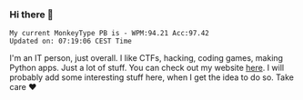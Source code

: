 ### Hi there 👋
<!-- PB START -->
```
My current MonkeyType PB is - WPM:94.21 Acc:97.42
Updated on: 07:19:06 CEST Time
```
<!-- PB END -->
I'm an IT person, just overall. I like CTFs, hacking, coding games, making Python apps. Just a lot of stuff.
You can check out my website [here](https://skill3472.github.io/).
I will probably add some interesting stuff here, when I get the idea to do so. Take care ❤️
